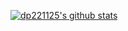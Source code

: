 [![dp221125's github stats](https://readme-stats-2i9gvrzjl.vercel.app/api?username=dp221125&count_private=true&show_icons=true)](https://github.com/dp221125/github-readme-stats)

